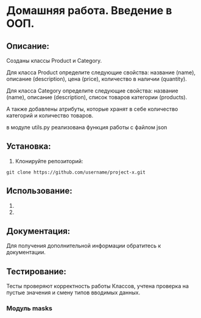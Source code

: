 # Домашняя работа. Введение в ООП.

## Описание:

Созданы классы Product и Category.

Для класса Product определите следующие свойства:
название (name),
описание (description),
цена (price),
количество в наличии (quantity).

Для класса Category определите следующие свойства:
название (name),
описание (description),
список товаров категории (products).

А также добавлены атрибуты, которые хранят в себе количество категорий и количество товаров.

в модуле utils.py реализована функция работы с файлом json




## Установка:

1. Клонируйте репозиторий:
```
git clone https://github.com/username/project-x.git
```

## Использование:

1.
2.

## Документация:

Для получения дополнительной информации обратитесь к документации.

## Тестирование:
Тесты проверяют корректность работы Классов, учтена проверка на пустые значения и смену типов вводимых данных.


### Модуль masks
